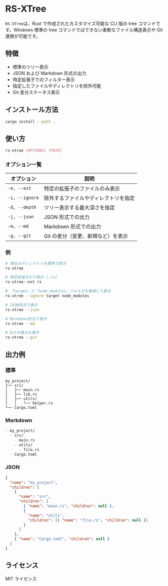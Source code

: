 # RS-XTree

`RS-XTree`は、Rust で作成されたカスタマイズ可能な CLI 版の tree コマンドです。Windows 標準の tree コマンドではできない柔軟なファイル構造表示や Git 連携が可能です。

## 特徴

- 標準のツリー表示
- JSON および Markdown 形式の出力
- 特定拡張子でのフィルター表示
- 指定したファイルやディレクトリを除外可能
- Git 差分ステータス表示

## インストール方法

```bash
cargo install --path .
```

## 使い方

```bash
rs-xtree [OPTIONS] [PATH]
```

### オプション一覧

| オプション     | 説明                                 |
| -------------- | ------------------------------------ |
| `-e, --ext`    | 特定の拡張子のファイルのみ表示       |
| `-i, --ignore` | 除外するファイルやディレクトリを指定 |
| `-d, --depth`  | ツリー表示する最大深さを指定         |
| `-j, --json`   | JSON 形式での出力                    |
| `-m, --md`     | Markdown 形式での出力                |
| `-g, --git`    | Git の差分（変更、新規など）を表示   |

### 例

```bash
# 現在のディレクトリを標準で表示
rs-xtree

# 特定拡張子だけ表示 (.rs)
rs-xtree--ext rs

# 「target」と「node_modules」フォルダを無視して表示
rs-xtree --ignore target node_modules

# JSON形式で表示
rs-xtree --json

# Markdown形式で表示
rs-xtree --md

# Gitの差分も表示
rs-xtree --git
```

## 出力例

### 標準

```
my_project/
├── src/
│   ├── main.rs
│   ├── lib.rs
│   ├── utils/
│   │   └── helper.rs
└── Cargo.toml
```

### Markdown

```markdown
- my_project/
  - src/
    - main.rs
    - utils/
      - file.rs
  - Cargo.toml
```

### JSON

```json
{
  "name": "my_project",
  "children": [
    {
      "name": "src",
      "children": [
        { "name": "main.rs", "children": null },
        {
          "name": "utils",
          "children": [{ "name": "file.rs", "children": null }]
        }
      ]
    },
    { "name": "Cargo.toml", "children": null }
  ]
}
```

## ライセンス

MIT ライセンス

